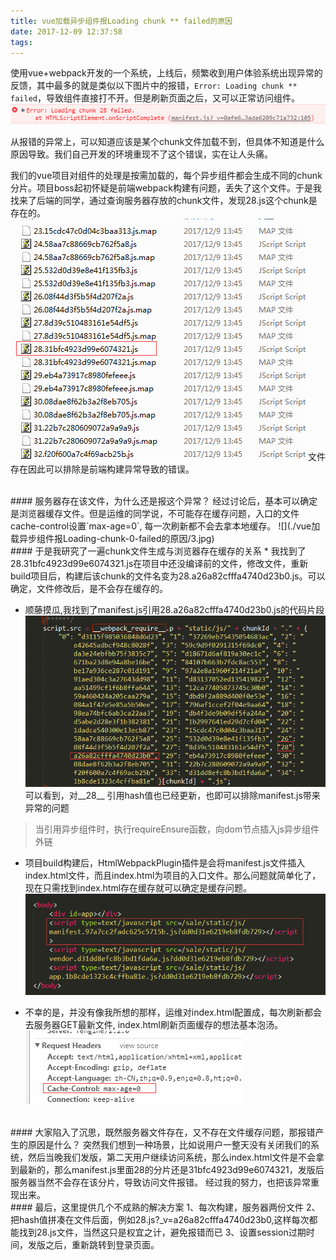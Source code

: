 ```yaml
---
title: vue加载异步组件报Loading chunk ** failed的原因
date: 2017-12-09 12:37:58
tags:
---
```


使用vue+webpack开发的一个系统，上线后，频繁收到用户体验系统出现异常的反馈，其中最多的就是类似以下图片中的报错，`Error: Loading chunk ** failed`，导致组件直接打不开。但是刷新页面之后，又可以正常访问组件。
![](./vue加载异步组件报Loading-chunk-0-failed的原因/1.png)

从报错的异常上，可以知道应该是某个chunk文件加载不到，但具体不知道是什么原因导致。我们自己开发的环境重现不了这个错误，实在让人头痛。

我们的vue项目对组件的处理是按需加载的，每个异步组件都会生成不同的chunk分片。项目boss起初怀疑是前端webpack构建有问题，丢失了这个文件。于是我找来了后端的同学，通过查询服务器存放的chunk文件，发现28.js这个chunk是存在的。
![](./vue加载异步组件报Loading-chunk-0-failed的原因/2.png)
文件存在因此可以排除是前端构建异常导致的错误。

<!--more-->
<br />
#### 服务器存在该文件，为什么还是报这个异常？
经过讨论后，基本可以确定是浏览器缓存文件。但是运维的同学说，不可能存在缓存问题，入口的文件cache-control设置`max-age=0`, 每一次刷新都不会去拿本地缓存。
![](./vue加载异步组件报Loading-chunk-0-failed的原因/3.jpg)


<br />
#### 于是我研究了一遍chunk文件生成与浏览器存在缓存的关系
* 我找到了28.31bfc4923d99e6074321.js在项目中还没编译前的文件，修改文件，重新build项目后，构建后该chunk的文件名变为28.a26a82cfffa4740d23b0.js。可以确定，文件修改后，是不会存在缓存的。

* 顺藤摸瓜,我找到了manifest.js引用28.a26a82cfffa4740d23b0.js的代码片段
![](./vue加载异步组件报Loading-chunk-0-failed的原因/4.png)
可以看到，对__28__ 引用hash值也已经更新，也即可以排除manifest.js带来异常的问题
> 当引用异步组件时，执行requireEnsure函数，向dom节点插入js异步组件外链

* 项目build构建后，HtmlWebpackPlugin插件是会将manifest.js文件插入index.html文件，而且index.html为项目的入口文件。那么问题就简单化了，现在只需找到index.html存在缓存就可以确定是缓存问题。
![](./vue加载异步组件报Loading-chunk-0-failed的原因/5.png)

* 不幸的是，并没有像我所想的那样，运维对index.html配置成，每次刷新都会去服务器GET最新文件, index.html刷新页面缓存的想法基本泡汤。
![](./vue加载异步组件报Loading-chunk-0-failed的原因/6.png)


<br />
#### 大家陷入了沉思，既然服务器文件存在，又不存在文件缓存问题，那报错产生的原因是什么？
突然我们想到一种场景，比如说用户一整天没有关闭我们的系统，然后当晚我们发版，第二天用户继续访问系统，那么index.html文件是不会拿到最新的，那么manifest.js里面28的分片还是31bfc4923d99e6074321，发版后服务器当然不会存在该分片，导致访问文件报错。
经过我的努力，也把该异常重现出来。


<br />
#### 最后，这里提供几个不成熟的解决方案
1、每次构建，服务器两份文件
2、把hash值拼凑在文件后面，例如28.js?_v=a26a82cfffa4740d23b0,这样每次都能找到28.js文件，当然这只是权宜之计，避免报错而已
3、设置session过期时间，发版之后，重新跳转到登录页面。
